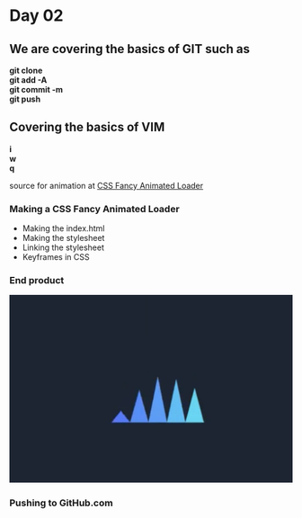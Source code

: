 # Day 02

## We are covering the basics of GIT such as
__git clone__  
__git add -A__  
__git commit -m__  
__git push__  

## Covering the basics of VIM    
__i__  
__w__  
__q__  

source for animation at [CSS Fancy Animated Loader](https://www.youtube.com/watch?v=J5pawzT3i9I)  

### Making a CSS Fancy Animated Loader  

+ Making the index.html  
+ Making the stylesheet  
+ Linking the stylesheet   
+ Keyframes in CSS  

### End product

![loading page with using keyframes](fancy_animated_loading_page.png)  

### Pushing to GitHub.com  
 
